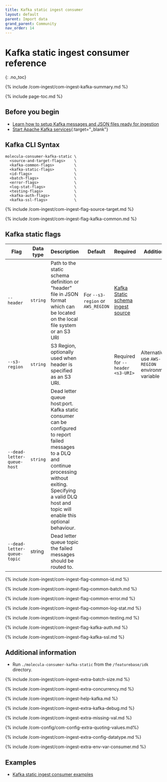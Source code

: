 ```yaml
---
title: Kafka static ingest consumer
layout: default
parent: Import data
grand_parent: Community
nav_order: 14
---
```


# Kafka static ingest consumer reference
{: .no_toc}

{% include /com-ingest/com-ingest-kafka-summary.md %}

{% include page-toc.md %}

## Before you begin

* [Learn how to setup Kafka messages and JSON files ready for ingestion](/docs/community/com-ingest/com-ingest-source-kafka-static)
* [Start Apache Kafka services](https://kafka.apache.org/quickstart){:target="_blank"}

## Kafka CLI Syntax

```
molecula-consumer-kafka-static \
  <source-and-target-flags>    \
  <kafka-common-flags>         \
  <kafka-static-flags>         \
  <id-flags>                   \
  <batch-flags>                \
  <error-flags>                \
  <log-stat-flags>             \
  <testing-flags>              \
  <kafka-auth-flags>           \
  <kafka-ssl-flags>            \
```

{% include /com-ingest/com-ingest-flag-source-target.md %}

{% include /com-ingest/com-ingest-flag-kafka-common.md %}

## Kafka static flags

| Flag | Data type | Description | Default | Required | Additional |
|---|---|---|---|---|---|
| `--header` | `string` | Path to the static schema definition or "header" file in JSON format which can be located on the local file system or an S3 URI | For `--s3-region` or `AWS_REGION`  | [Kafka Static schema ingest source](/docs/community/com-ingest/com-ingest-source-kafka-static) |
| `--s3-region` | `string` | S3 Region, optionally used when header is specified as an S3 URI.  |  | Required for `--header <s3-URI>` |  Alternatively, use `AWS-REGION` environment variable |
| `--dead-letter-queue-host` | `string` | Dead letter queue host:port. Kafka static consumer can be configured to report failed messages to a DLQ and continue processing without exiting. Specifying a valid DLQ host and topic will enable this optional behaviour.| |  |  |
| `--dead-letter-queue-topic` | string | Dead letter queue topic the failed messages should be routed to.| |  |  |

{% include /com-ingest/com-ingest-flag-common-id.md %}

{% include /com-ingest/com-ingest-flag-common-batch.md %}

{% include /com-ingest/com-ingest-flag-common-error.md %}

{% include /com-ingest/com-ingest-flag-common-log-stat.md %}

{% include /com-ingest/com-ingest-flag-common-testing.md %}

{% include /com-ingest/com-ingest-flag-kafka-auth.md %}

{% include /com-ingest/com-ingest-flag-kafka-ssl.md %}

## Additional information

* Run `./molecula-consumer-kafka-static` from the `/featurebase/idk` directory.

{% include /com-ingest/com-ingest-extra-batch-size.md %}

{% include /com-ingest/com-ingest-extra-concurrency.md %}

{% include /com-ingest/com-ingest-help-kafka.md %}

{% include /com-ingest/com-ingest-extra-kafka-debug.md %}

{% include /com-ingest/com-ingest-extra-missing-val.md %}

{% include /com-config/com-config-extra-quoting-values.md%}

{% include /com-ingest/com-ingest-extra-config-datatype.md %}

{% include /com-ingest/com-ingest-extra-env-var-consumer.md %}

## Examples

* [Kafka static ingest consumer examples](/docs/community/com-ingest/com-ingest-eg-kafka-static)
